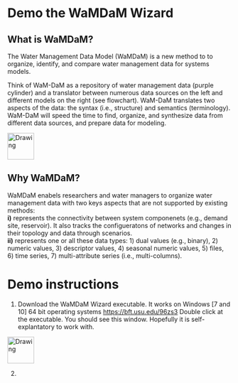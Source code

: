 # Demo the WaMDaM Wizard



## What is WaMDaM?

The Water Management Data Model (WaMDaM) is a new method to to organize, identify, and compare  water management data for systems models. 

Think of WaM-DaM as a repository of water management data (purple cylinder) and a translator between numerous data sources on the left and different models on the right (see flowchart). WaM-DaM translates two aspects of the data: the syntax (i.e., structure) and semantics (terminology). WaM-DaM will speed the time to find, organize, and synthesize data from different data sources, and prepare data for modeling.

<img src="https://github.com/amabdallah/Tests/blob/master/WaMDaM_workflow.jpg" alt="Drawing" style="width: 60px;"/>  


## Why WaMDaM?   
WaMDaM enabels researchers and water managers to organize water management data with two keys aspects that are not supported by existing methods:    
**i)** represents the connectivity between system componenets (e.g., demand site, reservoir). It also tracks the configueratons of networks and changes in their topology and data through scenarios.   
**ii)** represents one or all these data types: 1) dual values (e.g., binary), 2) numeric values, 3) descriptor values, 4) seasonal numeric values, 5) files, 6) time series, 7) multi-attribute series (i.e., multi-columns).  


# Demo instructions

1. Download the WaMDaM Wizard executable. It works on Windows [7 and 10] 64 bit operating systems 
https://bft.usu.edu/96zs3
Double click at the executable. You should see this window. Hopefully it is self-explantatory to work with. 

<img src="https://github.com/amabdallah/Tests/blob/master/Wizard.PNG" alt="Drawing" style="width: 60px;"/>  

2. 
